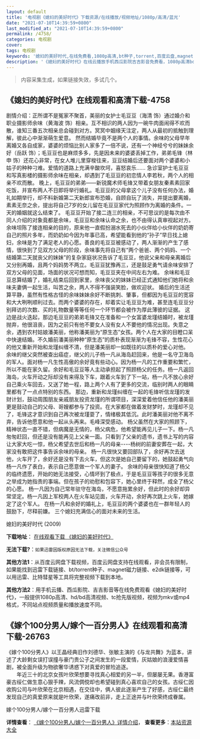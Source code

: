 ```yaml
---
layout: default
title: '电视剧《媳妇的美好时代》下载资源/在线播放/视频地址/1080p/高清/蓝光'
date: "2021-07-10T14:39:59+0800"
last_modified_at: "2021-07-10T14:39:59+0800"
permalink: /4758/
categories: 电视剧
cover:
tags: 电视剧
keywords: '媳妇的美好时代,在线免费看,1080p高清,bt种子,torrent,百度云盘,magnet,磁力链,迅雷下载资源'
description: '《媳妇的美好时代》在线云播放手机西瓜影院吉吉影音免费看，1080p高清bd/hd未删减完整版和tc抢先枪版，mkv/mp4格式，附带bt/torrent种子、magnet/磁力链、百度云盘、网盘资源迅雷下载链接'
---
```


>内容采集生成，如果链接失效，多试几个。


## 《媳妇的美好时代》在线观看和高清下载-4758

剧情介绍：正所谓不是冤家不聚首，美丽的女护士毛豆豆（海清 饰）通过婚介和职业摄影师余味（黄海波 饰）相亲。互不相识的两人因为一碗牛肉面闹得不欢而散，谁知三番五次相亲总会碰到对方。冥冥中姻缘天注定，两人从最初的抵触到理解，彼此心中渐渐萌生爱意。 然而结婚毕竟不是两个人的事情。余味的父母早年离婚又各自成家，婆婆的烦恼比别人家多了一倍不说，还有一个神经兮兮的妹妹余好（岳跃 饰）；毛豆豆也是麻烦多多，先是因未来的婆婆丢掉工作，弟弟毛锋（林申 饰）还花心非常，在女人堆儿里穿梭往来，豆豆结婚后还要面对两个婆婆和小姑子的种种刁难。爱情的道路上充满辛酸坎坷，喜怒哀乐……   急诊室护士毛豆豆和写真影楼的摄影师余味在相亲，却遇到了毛豆豆的初恋情人李若秋，两个人的相亲不欢而散。 晚上，毛豆豆的弟弟——新锐魔术师毛锋又带着女朋友秦素素回家吃饭，并宣布两人不日即将举行婚礼。毛豆豆的父母拿这个儿子没有任何办法，婚礼如期举行，却不料新婚第二天新郎宣布恐婚，自顾自玩了消失，并提出要离婚，素素无奈之余，提出将自己7岁的女儿留在毛豆豆家代为照顾作为离婚的条件。一天的婚姻就这么结束了。 毛豆豆开始了接二连三的相亲，不可思议的是每次由不同人介绍的对象竟都是余味，毛豆豆和余味认命之余，也不由得认真审视起对方。余味坦陈了接连相亲的目的，原来他一直假扮溺水死去的小伙伴给小伙伴的奶奶寄自己的照片多年，而奶奶如今因为年事已高，希望能看到他的“孙子”早日找上媳妇，余味是为了满足老人的心愿。善良的毛豆豆被感动了，两人渐渐的产生了感情，很快到了见双方父母的阶段，余味事先将自己有“两个爸爸、两个妈妈、一个结婚第二天就丧父的妹妹”的复杂家庭状况告诉了毛豆豆，他说父亲和母亲离婚后又分别再婚，且两个妈妈势不两立。毛豆豆犹豫再三，还是鼓足勇气请余味安排了双方父母的见面，场面的状况可想而知，毛豆豆夹在中间左右为难。 余味和毛豆豆总算结婚了，婚礼结束后回到家里，余味丧父的妹妹已经正式通知他们她将和余味夫妻俩一起生活，叫苦之余，两人不得不强装笑脸，做欢迎状。 婚后的生活还算平静，虽然有性格古怪的余味妹妹余好不断挑刺、肇事，但都因为毛豆豆的宽容和大大咧咧顺利过去。而两个婆婆的存在，却着实让毛豆豆为难，甚至连毛豆豆分别拜访的次数、买的礼物数量等等任何一个环节都会被作为厚此薄彼的证据。 这边是战火迭起，那边毛豆豆的弟弟毛锋又在准备和一个女富婆龙瑾结婚时，被龙瑾抛弃，他很沮丧，因为之前只有他不要女人没有女人不要他的情况出现。失意之余，遇到农村姑娘潘美丽，他称潘美丽为“原生态”女孩。两个人在大家的目瞪口呆中快速结婚。不久婚前潘美丽种种“原生态”的质朴表现渐渐为毛锋不容，生性花心的他又重新开始和龙瑾纠缠不清，但是潘美丽却一如既往的以质朴的爱心对他。 余味的继父突然被查出癌症，继父的儿子杨一凡从海岛赶回来，他是一名守卫海岛的军人。面对杨一凡生性高傲的余好竟有些动心。因为杨一凡的工作重要和繁忙，所以不能在家久留。余好和毛豆豆等人主动承担起了照顾杨父的任务。杨一凡返回海岛，火车开动之际却没有来得及下车，跟着火车到了下一站，杨一凡不放心余好自己乘火车回去，又送了她一程，路上两个人有了更多的交流，临别时两人的眼睛里都有了一点点特别的东西。 那边，重新和龙瑾纠缠在一起的毛锋听信龙瑾的发财计划，鼓动周围朋友亲戚朋友投资龙瑾的所谓项目，深深爱着他信任他的潘美丽更是鼓动自己的父母、哥嫂都参与了投资。在大家都在做着发财梦时，龙瑾却不见了，毛锋这才意识到自己再次被龙瑾耍了，情绪极其低沉。此时潘美丽对他不离不弃，告诉他愿意和他一起从头再来。毛峰深受感动。 杨父虽然在大家的照顾下，精神状态一直不错，但病魔是无情的，杨父病危，他希望能再见儿子一下。杨一凡匆匆赶回，但还是没有能再见上父亲一面。只看到了父亲的遗书，遗书上写的内容让大家大吃一惊，杨父希望去世后和杨一凡的母亲----杨树的前妻安葬在一起，大家没有敢把这件事告诉余味的母亲。 杨一凡很快又要回部队了，余好再次去送他，火车开了，余好还是没有下去火车，但这次是她自己要留下的，她鼓起勇气向杨一凡作了表白，表示自己愿意做一个军人的妻子。 余味的母亲很快知道了杨父的临终遗愿，开始的她无法接受，心情坏到了极点，于是毛豆豆等孩子的很多无意之举成为她指责的事端。但在孩子的劝慰和包容下，她心里终于释然，成全了杨父的心愿。 杨一凡因为自己常年驻守在海岛，不愿意拖累余好，但此时的余好却异常坚定。杨一凡因上军校两人在火车站见面，火车开动，余好再次跳上火车，她嫁定了这个军人。 在杨一凡和余好的婚礼上，毛豆豆的两个婆婆也在一群年轻人的鼓励下，尽释前嫌。 三个媳妇充满信心的面对未来的生活。


媳妇的美好时代 (2009)

**下载地址**： [在线观看下载 《媳妇的美好时代》](https://www.btbtdy.me/btdy/dy1134.html) 


**无法下载?**：`如果迅雷因版权原因无法下载，关注微信公众号 `

**其他方法1**：从百度云网盘下载视频，百度云网盘支持在线观看，非会员有限制，如果能找到迅雷下载链接、bt/torrent种子、magnet磁力链接、e2dk链接等，可以用迅雷、比特彗星等工具将完整视频下载到本地。

**其他方法2**：用手机云播、西瓜影院、吉吉影音等在线免费观看《媳妇的美好时代》，一般提供1080p高清、hd/bd高清视频、tc抢先版视频，视频为mkv或mp4格式，不同站点视频质量和播放速度不同。


## 《嫁个100分男人/嫁个一百分男人》在线观看和高清下载-26763

《嫁个100分男人》以王晶经典旧作刘德华、张敏主演的《与龙共舞》为蓝本，讲述了大龄剩女误打误撞与豪门贵公子之间发生的一段爱情，灰姑娘的浪漫爱情喜剧，被全面升级为物欲奢华诱惑下对真爱的冒险追逐。<br />　　年近三十的北京女孩叶欣荣想要寻找真心相爱的另一半，但屡屡无果。香港富豪古绥仁做生意心狠手辣，风流倜傥却也希望碰到真心喜欢自己的女孩。古绥仁因收购公司与叶欣荣在北京相遇，在交往中，俩人彼此逐渐产生了好感，古绥仁最终发现自己的真爱原来就是叶欣荣，遂痛改前非，走上正途并与叶欣荣终成眷属。


嫁个100分男人/嫁个一百分男人迅雷下载

**详情查看**： [《嫁个100分男人/嫁个一百分男人》详情介绍](/movie/26763/)， **查看更多**：[本站资源大全](/movie/t/all/)

